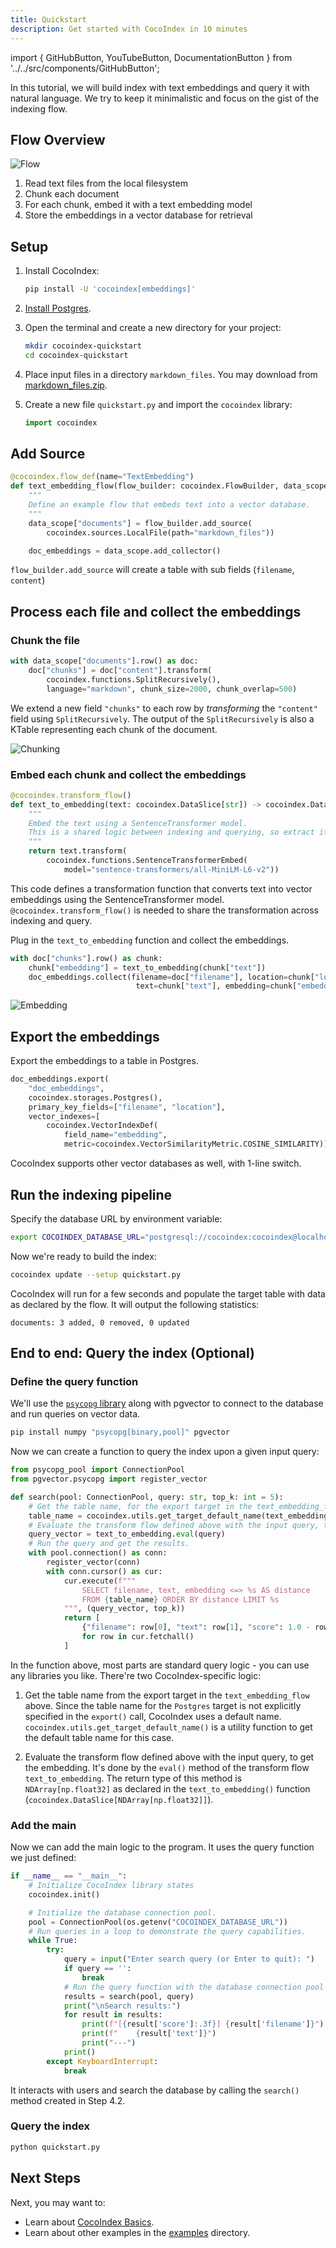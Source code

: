 ```yaml
---
title: Quickstart
description: Get started with CocoIndex in 10 minutes
---
```


import { GitHubButton, YouTubeButton, DocumentationButton } from '../../src/components/GitHubButton';

<GitHubButton url="https://github.com/cocoindex-io/cocoindex-quickstart" margin="0 0 16px 0"/>
<YouTubeButton url="https://www.youtube.com/watch?v=gv5R8nOXsWU" margin="0 0 16px 0"/>

In this tutorial, we will build index with text embeddings and query it with natural language. 
We try to keep it minimalistic and focus on the gist of the indexing flow.


## Flow Overview
![Flow](/img/examples/simple_vector_index/flow.png)

1. Read text files from the local filesystem
2. Chunk each document
3. For each chunk, embed it with a text embedding model
4. Store the embeddings in a vector database for retrieval


## Setup

1.  Install CocoIndex:

    ```bash
    pip install -U 'cocoindex[embeddings]'
    ```

2.  [Install Postgres](https://cocoindex.io/docs/getting_started/installation#-install-postgres).

3.  Open the terminal and create a new directory for your project:

    ```bash
    mkdir cocoindex-quickstart
    cd cocoindex-quickstart
    ```
4.  Place input files in a directory `markdown_files`. You may download from [markdown_files.zip](markdown_files.zip).

5.  Create a new file `quickstart.py` and import the `cocoindex` library:

    ```python title="quickstart.py"
    import cocoindex
    ```

## Add Source

```python
@cocoindex.flow_def(name="TextEmbedding")
def text_embedding_flow(flow_builder: cocoindex.FlowBuilder, data_scope: cocoindex.DataScope):
    """
    Define an example flow that embeds text into a vector database.
    """
    data_scope["documents"] = flow_builder.add_source(
        cocoindex.sources.LocalFile(path="markdown_files"))

    doc_embeddings = data_scope.add_collector()
```

`flow_builder.add_source` will create a table with sub fields (`filename`, `content`)

<DocumentationButton url="https://cocoindex.io/docs/ops/sources" text="Source" />

## Process each file and collect the embeddings

### Chunk the file

```python
with data_scope["documents"].row() as doc:
    doc["chunks"] = doc["content"].transform(
        cocoindex.functions.SplitRecursively(),
        language="markdown", chunk_size=2000, chunk_overlap=500)
```

We extend a new field `"chunks"` to each row by *transforming* the `"content"` field using `SplitRecursively`. The output of the `SplitRecursively` is also a KTable representing each chunk of the document.

![Chunking](/img/examples/simple_vector_index/chunk.png)

<DocumentationButton url="https://cocoindex.io/docs/ops/functions#splitrecursively" text="SplitRecursively" />


### Embed each chunk and collect the embeddings

```python
@cocoindex.transform_flow()
def text_to_embedding(text: cocoindex.DataSlice[str]) -> cocoindex.DataSlice[list[float]]:
    """
    Embed the text using a SentenceTransformer model.
    This is a shared logic between indexing and querying, so extract it as a function.
    """
    return text.transform(
        cocoindex.functions.SentenceTransformerEmbed(
            model="sentence-transformers/all-MiniLM-L6-v2"))
```

This code defines a transformation function that converts text into vector embeddings using the SentenceTransformer model.
`@cocoindex.transform_flow()` is needed to share the transformation across indexing and query.

<DocumentationButton url="https://cocoindex.io/docs/ops/functions#sentencetransformerembed" text="SentenceTransformerEmbed" margin="0 0 16px 0" />
 
Plug in the `text_to_embedding` function and collect the embeddings.

```python
with doc["chunks"].row() as chunk:
    chunk["embedding"] = text_to_embedding(chunk["text"])
    doc_embeddings.collect(filename=doc["filename"], location=chunk["location"],
                            text=chunk["text"], embedding=chunk["embedding"])
```

![Embedding](/img/examples/simple_vector_index/embed.png)


## Export the embeddings

Export the embeddings to a table in Postgres.

```python
doc_embeddings.export(
    "doc_embeddings",
    cocoindex.storages.Postgres(),
    primary_key_fields=["filename", "location"],
    vector_indexes=[
        cocoindex.VectorIndexDef(
            field_name="embedding",
            metric=cocoindex.VectorSimilarityMetric.COSINE_SIMILARITY)])
```

CocoIndex supports other vector databases as well, with 1-line switch.
<DocumentationButton url="https://cocoindex.io/docs/ops/targets" text="Targets" />

## Run the indexing pipeline

Specify the database URL by environment variable:

```bash
export COCOINDEX_DATABASE_URL="postgresql://cocoindex:cocoindex@localhost:5432/cocoindex"
```

Now we're ready to build the index:

```bash
cocoindex update --setup quickstart.py
```

CocoIndex will run for a few seconds and populate the target table with data as declared by the flow. It will output the following statistics:

```
documents: 3 added, 0 removed, 0 updated
```

## End to end: Query the index (Optional)

### Define the query function

We'll use the [`psycopg` library](https://www.psycopg.org/) along with pgvector to connect to the database and run queries on vector data.

```bash
pip install numpy "psycopg[binary,pool]" pgvector
```

Now we can create a function to query the index upon a given input query:

```python title="quickstart.py"
from psycopg_pool import ConnectionPool
from pgvector.psycopg import register_vector

def search(pool: ConnectionPool, query: str, top_k: int = 5):
    # Get the table name, for the export target in the text_embedding_flow above.
    table_name = cocoindex.utils.get_target_default_name(text_embedding_flow, "doc_embeddings")
    # Evaluate the transform flow defined above with the input query, to get the embedding.
    query_vector = text_to_embedding.eval(query)
    # Run the query and get the results.
    with pool.connection() as conn:
        register_vector(conn)
        with conn.cursor() as cur:
            cur.execute(f"""
                SELECT filename, text, embedding <=> %s AS distance
                FROM {table_name} ORDER BY distance LIMIT %s
            """, (query_vector, top_k))
            return [
                {"filename": row[0], "text": row[1], "score": 1.0 - row[2]}
                for row in cur.fetchall()
            ]
```

In the function above, most parts are standard query logic - you can use any libraries you like.
There're two CocoIndex-specific logic:

1.  Get the table name from the export target in the `text_embedding_flow` above.
    Since the table name for the `Postgres` target is not explicitly specified in the `export()` call,
    CocoIndex uses a default name.
    `cocoindex.utils.get_target_default_name()` is a utility function to get the default table name for this case.

2.  Evaluate the transform flow defined above with the input query, to get the embedding.
    It's done by the `eval()` method of the transform flow `text_to_embedding`.
    The return type of this method is `NDArray[np.float32]` as declared in the `text_to_embedding()` function (`cocoindex.DataSlice[NDArray[np.float32]]`).

### Add the main 

Now we can add the main logic to the program. It uses the query function we just defined:

```python title="quickstart.py"
if __name__ == "__main__":
    # Initialize CocoIndex library states
    cocoindex.init()

    # Initialize the database connection pool.
    pool = ConnectionPool(os.getenv("COCOINDEX_DATABASE_URL"))
    # Run queries in a loop to demonstrate the query capabilities.
    while True:
        try:
            query = input("Enter search query (or Enter to quit): ")
            if query == '':
                break
            # Run the query function with the database connection pool and the query.
            results = search(pool, query)
            print("\nSearch results:")
            for result in results:
                print(f"[{result['score']:.3f}] {result['filename']}")
                print(f"    {result['text']}")
                print("---")
            print()
        except KeyboardInterrupt:
            break
```

It interacts with users and search the database by calling the `search()` method created in Step 4.2.

### Query the index

```bash
python quickstart.py
```


## Next Steps

Next, you may want to:

*   Learn about [CocoIndex Basics](../core/basics.md).
*   Learn about other examples in the [examples](https://cocoindex.io/docs/examples) directory.
